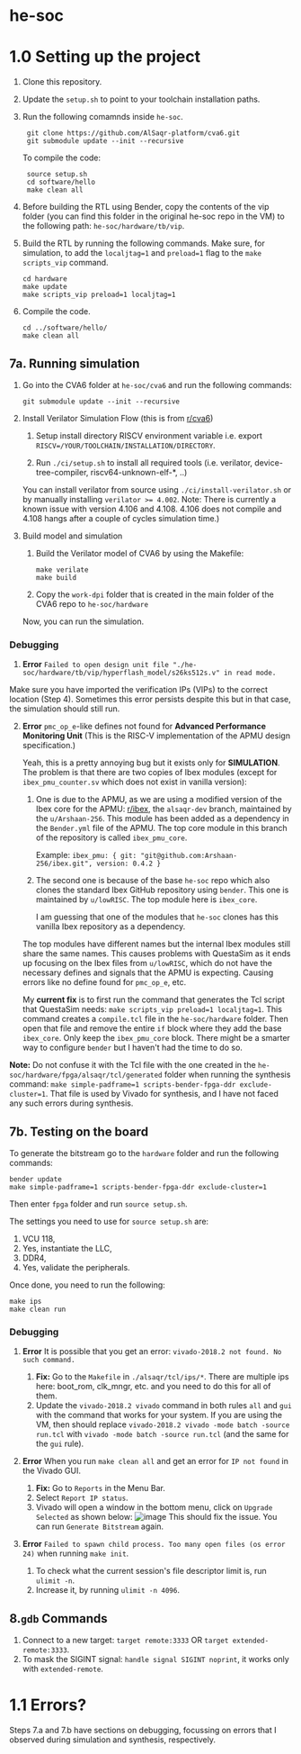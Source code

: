 # he-soc
# 1.0 Setting up the project
1. Clone this repository. 

2. Update the `setup.sh` to point to your toolchain installation paths.

3. Run the following comamnds inside `he-soc`. 
	```
	 git clone https://github.com/AlSaqr-platform/cva6.git
	 git submodule update --init --recursive
	```
	To compile the code:
	```	 
	 source setup.sh
	 cd software/hello
	 make clean all
	```
	 
4. Before building the RTL using Bender, copy the contents of the vip folder (you can find this folder in the original he-soc repo in the VM) to the following path: `he-soc/hardware/tb/vip`.

5. Build the RTL  by running the following commands. Make sure, for simulation, to add the `localjtag=1` and `preload=1` flag to the `make scripts_vip` command.
	```
 	cd hardware
	make update
	make scripts_vip preload=1 localjtag=1
	```
	
6. Compile the code.
	```
	cd ../software/hello/
	make clean all
	```

## 7a. Running simulation

1. Go into the CVA6 folder at `he-soc/cva6` and run the following commands:
    ```
    git submodule update --init --recursive
    ```
	
2. Install Verilator Simulation Flow (this is from [r/cva6](https://github.com/AlSaqr-platform/cva6))
		
    1. Setup install directory RISCV environment variable i.e. export `RISCV=/YOUR/TOOLCHAIN/INSTALLATION/DIRECTORY`.
		
    2. Run `./ci/setup.sh` to install all required tools (i.e. verilator, device-tree-compiler, riscv64-unknown-elf-*, ..)
		
	You can install verilator from source using `./ci/install-verilator.sh` or by manually installing `verilator >= 4.002`. Note: There is currently a known issue with version 4.106 and 4.108. 4.106 does not compile and 4.108 hangs after a couple of cycles simulation time.)

3. Build model and simulation

	1. Build the Verilator model of CVA6 by using the Makefile:
		```
		make verilate
		make build
		```
	2. Copy the `work-dpi` folder that is created in the main folder of the CVA6 repo to `he-soc/hardware` 

	Now, you can run the simulation.

### **Debugging**
	
1. **Error** `Failed to open design unit file "./he-soc/hardware/tb/vip/hyperflash_model/s26ks512s.v" in read mode.`

Make sure you have imported the verification IPs (VIPs) to the correct location (Step 4). Sometimes this error persists despite this but in that case, the simulation should still run.
   	   
2. **Error** `pmc_op_e`-like defines not found for **Advanced Performance Monitoring Unit** (This is the RISC-V implementation of the APMU design specification.) 

    Yeah, this is a pretty annoying bug but it exists only for **SIMULATION**. The problem is that there are two copies of Ibex modules (except for `ibex_pmu_counter.sv` which does not exist in vanilla version):

    1. One is due to the APMU, as we are using a modified version of the Ibex core for the APMU: [r/ibex](https://github.com/Arshaan-256/ibex/tree/alsaqr-dev), the `alsaqr-dev` branch, maintained by the `u/Arshaan-256`. This module has been added as a dependency in the `Bender.yml` file of the APMU. The top core module in this branch of the repository is called `ibex_pmu_core`.
    
        Example: `ibex_pmu: { git: "git@github.com:Arshaan-256/ibex.git", version: 0.4.2 }`

    2. The second one is because of the base `he-soc` repo which also clones the standard Ibex GitHub repository using `bender`. This one is maintained by `u/lowRISC`. The top module here is `ibex_core`. 
    
        I am guessing that one of the modules that `he-soc` clones has this vanilla Ibex repository as a dependency.

    The top modules have different names but the internal Ibex modules still share the same names. This causes problems with QuestaSim as it ends up focusing on the Ibex files from `u/lowRISC`, which do not have the necessary defines and signals that the APMU is expecting. Causing errors like no define found for `pmc_op_e`, etc.

    My **current fix** is to first run the command that generates the Tcl script that QuestaSim needs: `make scripts_vip preload=1 localjtag=1`. This command creates a `compile.tcl` file in the `he-soc/hardware` folder. Then open that file and remove the entire `if` block where they add the base `ibex_core`. Only keep the `ibex_pmu_core` block. There might be a smarter way to configure `bender` but I haven't had the time to do so. 
   
**Note:** Do not confuse it with the Tcl file with the one created in the `he-soc/hardware/fpga/alsaqr/tcl/generated` folder when running the synthesis command: `make simple-padframe=1 scripts-bender-fpga-ddr exclude-cluster=1`. That file is used by Vivado for synthesis, and I have not faced any such errors during synthesis.

## 7b. Testing on the board

To generate the bitstream go to the `hardware` folder and run the following commands:

	
	bender update
	make simple-padframe=1 scripts-bender-fpga-ddr exclude-cluster=1


Then enter `fpga` folder and run `source setup.sh`.

The settings you need to use for `source setup.sh` are:
1. VCU 118,
2. Yes, instantiate the LLC,
3. DDR4,
4. Yes, validate the peripherals.

Once done, you need to run the following:
	
	make ips
	make clean run
	
	
### **Debugging**
1. **Error** It is possible that you get an error: `vivado-2018.2 not found. No such command.` 
	   
    
    1. **Fix:** Go to the `Makefile` in `./alsaqr/tcl/ips/*`. There are multiple ips here: boot_rom, clk_mngr, etc. and you need to do this for all of them.  
    2. Update the `vivado-2018.2 vivado` command in both rules `all` and `gui` with the command that works for your system. If you are using the VM, then should replace `vivado-2018.2 vivado -mode batch -source run.tcl` with `vivado -mode batch -source run.tcl` (and the same for the `gui` rule).

2. **Error** When you run `make clean all` and get an error for `IP not found` in the Vivado GUI.
    1. **Fix:** Go to `Reports` in the Menu Bar. 
    2. Select `Report IP status`.
    3. Vivado will open a window in the bottom menu, click on `Upgrade Selected` as shown below:
      ![image](https://github.com/Arshaan-256/he-soc/assets/30975751/4bce108c-687c-4f2e-bc60-0d56c9402f82)
     This should fix the issue. You can run `Generate Bitstream` again.

3. **Error** `Failed to spawn child process. Too many open files (os error 24)` when running `make init`.
   1. To check what the current session's file descriptor limit is, run `ulimit -n`.
   2. Increase it, by running `ulimit -n 4096`.

## 8.**`gdb` Commands**
1. Connect to a new target: `target remote:3333` OR `target extended-remote:3333`.
2. To mask the SIGINT signal: `handle signal SIGINT noprint`, it works only with `extended-remote`.


# 1.1 Errors?
Steps 7.a and 7.b have sections on debugging, focussing on errors that I observed during simulation and synthesis, respectively.
